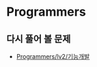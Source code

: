 # Programmers

## 다시 풀어 볼 문제
* [Programmers/lv2/기능개발](https://github.com/hogiljung/Programmers/tree/main/%ED%94%84%EB%A1%9C%EA%B7%B8%EB%9E%98%EB%A8%B8%EC%8A%A4/lv2/42586.%E2%80%85%EA%B8%B0%EB%8A%A5%EA%B0%9C%EB%B0%9C)
